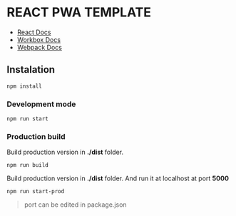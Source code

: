 # REACT PWA TEMPLATE

- [React Docs](https://reactjs.org/)
- [Workbox Docs](https://developers.google.com/web/tools/workbox)
- [Webpack Docs](https://webpack.js.org/)

## Instalation

```
npm install
```

### Development mode
```
npm run start
```


### Production build
Build production version in **./dist** folder.
```
npm run build
```

Build production version in **./dist** folder. And run it at localhost at port **5000**

```
npm run start-prod
```
>port can be edited in package.json


